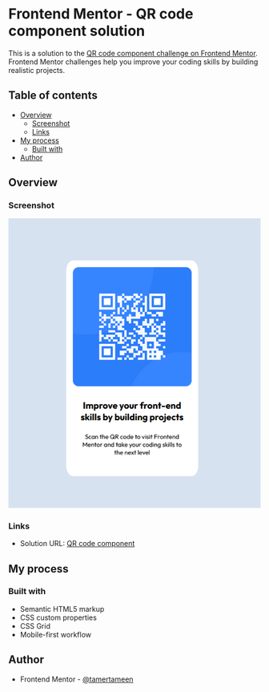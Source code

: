 # Frontend Mentor - QR code component solution

This is a solution to the [QR code component challenge on Frontend Mentor](https://www.frontendmentor.io/challenges/qr-code-component-iux_sIO_H). Frontend Mentor challenges help you improve your coding skills by building realistic projects.

## Table of contents

- [Overview](#overview)
  - [Screenshot](#screenshot)
  - [Links](#links)
- [My process](#my-process)
  - [Built with](#built-with)
- [Author](#author)

## Overview

### Screenshot

![](./images/screenshot.png)

### Links

- Solution URL: [QR code component](https://tamertameen.github.io/Frontend-Mentor-Challenges/QR-Code/)

## My process

### Built with

- Semantic HTML5 markup
- CSS custom properties
- CSS Grid
- Mobile-first workflow

## Author

- Frontend Mentor - [@tamertameen](https://www.frontendmentor.io/profile/tamertameen)
